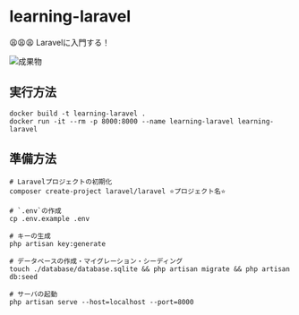# learning-laravel

😩😩😩 Laravelに入門する！  

![成果物](./docs/img/fruit.gif)  

## 実行方法

```shell
docker build -t learning-laravel .
docker run -it --rm -p 8000:8000 --name learning-laravel learning-laravel
```

## 準備方法

```shell
# Laravelプロジェクトの初期化
composer create-project laravel/laravel ⭐️プロジェクト名⭐️

# `.env`の作成
cp .env.example .env

# キーの生成
php artisan key:generate

# データベースの作成・マイグレーション・シーディング
touch ./database/database.sqlite && php artisan migrate && php artisan db:seed

# サーバの起動
php artisan serve --host=localhost --port=8000
```
